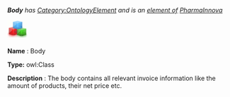 ___Body__ 
 has
 [Category:OntologyElement](../../Category/OntologyElement "Category:OntologyElement") 
 and is an
 [element of](../../Property/ElementOf "Property:ElementOf") 
[PharmaInnova](../../Submissions/PharmaInnova "Submissions:PharmaInnova")_




  





[![Class](../public/images/thumb/2/27/Class.gif/45px-Class.gif)](../../Image/Class.gif "Class")


__Name__ 
 : Body
 



__Type:__ 
 owl:Class
 



__Description__ 
 : The body contains all relevant invoice information like the amount of products, their net price etc.